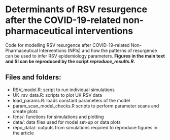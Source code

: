 # Determinants of RSV resurgence after the COVID-19-related non-pharmaceutical interventions

Code for modelling RSV resurgence after COVID-19-related Non-Pharmaceutical Interventions (NPIs) and how the patterns of resurgence can be used to infer RSV epidemiology parameters.
**Figures in the main text and SI can be reproduced by the script _reproduce_results.R_.**

## Files and folders:

-  RSV_model.R: script to run individual simulations
-  UK_rsv_data.R: scripts to plot UK RSV data
-  load_params.R: loads constant parameters of the model
-  param_scan_model_checks.R scripts to perform parameter scans and create plots
-  fcns/: functions for simulations and plotting
-  data/: data files used for model set-up or data plots
-  repo_data/: outputs from simulations required to reproduce figures in the article